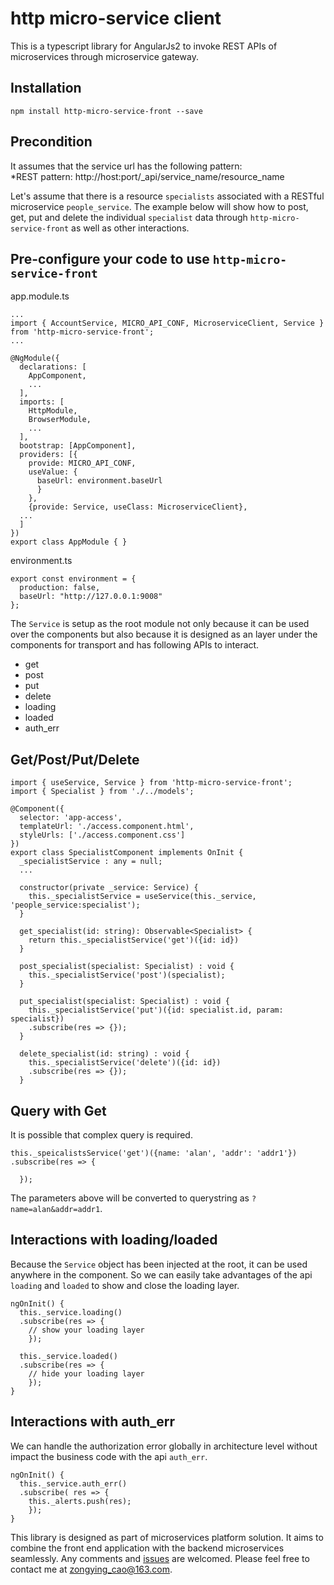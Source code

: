 # http micro-service client

This is a typescript library for AngularJs2 to invoke REST APIs of microservices through microservice gateway.    

## Installation

    npm install http-micro-service-front --save

## Precondition

It assumes that the service url has the following pattern:  
*REST pattern: http://host:port/_api/service_name/resource_name  

Let's assume that there is a resource `specialists` associated with a RESTful microservice `people_service`. The example below will show how to post, get, put and delete the individual `specialist` data through `http-micro-service-front` as well as other interactions.

## Pre-configure your code to use `http-micro-service-front`
app.module.ts
```
...
import { AccountService, MICRO_API_CONF, MicroserviceClient, Service } from 'http-micro-service-front';
...

@NgModule({
  declarations: [
    AppComponent,
    ...
  ],
  imports: [
    HttpModule,
    BrowserModule,
    ...
  ],
  bootstrap: [AppComponent],
  providers: [{
    provide: MICRO_API_CONF,
    useValue: {
      baseUrl: environment.baseUrl
      }
    },
    {provide: Service, useClass: MicroserviceClient},
  ...
  ]
})
export class AppModule { }
```
environment.ts
```
export const environment = {
  production: false,
  baseUrl: "http://127.0.0.1:9008"
};
```
The `Service` is setup as the root module not only because it can be used over the components but also because it is designed as an layer under the components for transport and has following APIs to interact.
- get
- post
- put
- delete
- loading
- loaded
- auth_err

## Get/Post/Put/Delete
```
import { useService, Service } from 'http-micro-service-front';
import { Specialist } from './../models';

@Component({
  selector: 'app-access',
  templateUrl: './access.component.html',
  styleUrls: ['./access.component.css']
})
export class SpecialistComponent implements OnInit {
  _specialistService : any = null;
  ...
  
  constructor(private _service: Service) {
    this._specialistService = useService(this._service, 'people_service:specialist');
  }

  get_specialist(id: string): Observable<Specialist> {
    return this._specialistService('get')({id: id})
  }

  post_specialist(specialist: Specialist) : void {
    this._specialistService('post')(specialist);
  }

  put_specialist(specialist: Specialist) : void {
    this._specialistService('put')({id: specialist.id, param: specialist})
    .subscribe(res => {});
  }

  delete_specialist(id: string) : void {
    this._specialistService('delete')({id: id})
    .subscribe(res => {});
  }  

```

## Query with Get
It is possible that complex query is required. 
```
this._speicalistsService('get')({name: 'alan', 'addr': 'addr1'})
.subscribe(res => {

  });
```
The parameters above will be converted to querystring as `?name=alan&addr=addr1`.

## Interactions with loading/loaded
Because the `Service` object has been injected at the root, it can be used anywhere in the component.
So we can easily take advantages of the api `loading` and `loaded` to show and close the loading layer.
```
ngOnInit() {
  this._service.loading()
  .subscribe(res => {
    // show your loading layer
    });

  this._service.loaded()
  .subscribe(res => {
    // hide your loading layer
    });
}

```

## Interactions with auth_err
We can handle the authorization error globally in architecture level without impact the business code with the api `auth_err`.
```
ngOnInit() {
  this._service.auth_err()
  .subscribe( res => {
    this._alerts.push(res);
    });
}

```

This library is designed as part of microservices platform solution. It aims to combine the front end application with the backend microservices seamlessly. Any comments and [issues](https://github.com/cao5zy/http-micro-service-client/issues) are welcomed.
Please feel free to contact me at <zongying_cao@163.com>.





